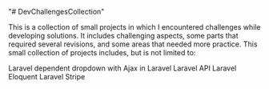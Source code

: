 "# DevChallengesCollection"

This is a collection of small projects in which I encountered challenges while developing solutions. It includes challenging aspects, some parts that required several revisions, and some areas that needed more practice. This small collection of projects includes, but is not limited to:

Laravel dependent dropdown with Ajax in Laravel
Laravel API
Laravel Eloquent
Laravel Stripe
